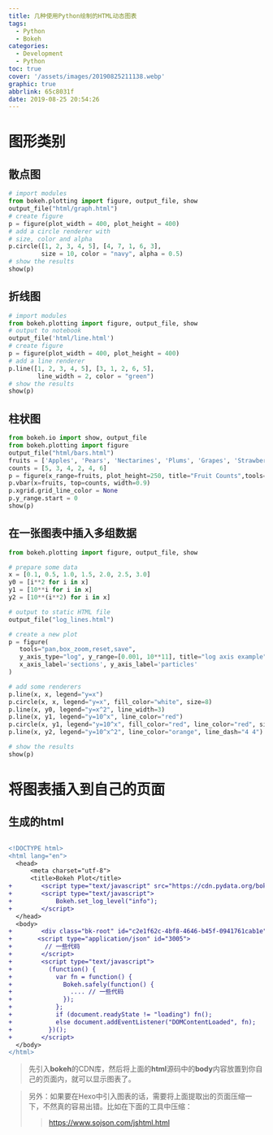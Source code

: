 ```yaml
---
title: 几种使用Python绘制的HTML动态图表
tags:
  - Python
  - Bokeh
categories:
  - Development
  - Python
toc: true
cover: '/assets/images/20190825211138.webp'
graphic: true
abbrlink: 65c8031f
date: 2019-08-25 20:54:26
---
```


# 图形类别

## 散点图

<!-- more -->

```python
# import modules 
from bokeh.plotting import figure, output_file, show 
output_file("html/graph.html")
# create figure 
p = figure(plot_width = 400, plot_height = 400) 
# add a circle renderer with 
# size, color and alpha 
p.circle([1, 2, 3, 4, 5], [4, 7, 1, 6, 3],  
         size = 10, color = "navy", alpha = 0.5) 
# show the results 
show(p)  
```

<div class="bk-root"id="9e74db55-03d6-4f97-8bf6-f3f44d93c069"data-root-id="1547"></div><script type="application/json"id="1764">{"fd0bb85e-181d-4818-b071-6ff2f09da3b8":{"roots":{"references":[{"attributes":{"below":[{"id":"1556","type":"LinearAxis"}],"center":[{"id":"1560","type":"Grid"},{"id":"1565","type":"Grid"}],"left":[{"id":"1561","type":"LinearAxis"}],"plot_height":400,"plot_width":400,"renderers":[{"id":"1582","type":"GlyphRenderer"}],"title":{"id":"1620","type":"Title"},"toolbar":{"id":"1572","type":"Toolbar"},"x_range":{"id":"1548","type":"DataRange1d"},"x_scale":{"id":"1552","type":"LinearScale"},"y_range":{"id":"1550","type":"DataRange1d"},"y_scale":{"id":"1554","type":"LinearScale"}},"id":"1547","subtype":"Figure","type":"Plot"},{"attributes":{"formatter":{"id":"1625","type":"BasicTickFormatter"},"ticker":{"id":"1562","type":"BasicTicker"}},"id":"1561","type":"LinearAxis"},{"attributes":{"callback":null,"data":{"x":[1,2,3,4,5],"y":[4,7,1,6,3]},"selected":{"id":"1627","type":"Selection"},"selection_policy":{"id":"1626","type":"UnionRenderers"}},"id":"1579","type":"ColumnDataSource"},{"attributes":{"source":{"id":"1579","type":"ColumnDataSource"}},"id":"1583","type":"CDSView"},{"attributes":{"overlay":{"id":"1628","type":"BoxAnnotation"}},"id":"1568","type":"BoxZoomTool"},{"attributes":{"fill_alpha":{"value":0.1},"fill_color":{"value":"#1f77b4"},"line_alpha":{"value":0.1},"line_color":{"value":"#1f77b4"},"size":{"units":"screen","value":10},"x":{"field":"x"},"y":{"field":"y"}},"id":"1581","type":"Circle"},{"attributes":{"formatter":{"id":"1623","type":"BasicTickFormatter"},"ticker":{"id":"1557","type":"BasicTicker"}},"id":"1556","type":"LinearAxis"},{"attributes":{"data_source":{"id":"1579","type":"ColumnDataSource"},"glyph":{"id":"1580","type":"Circle"},"hover_glyph":null,"muted_glyph":null,"nonselection_glyph":{"id":"1581","type":"Circle"},"selection_glyph":null,"view":{"id":"1583","type":"CDSView"}},"id":"1582","type":"GlyphRenderer"},{"attributes":{"ticker":{"id":"1557","type":"BasicTicker"}},"id":"1560","type":"Grid"},{"attributes":{"active_drag":"auto","active_inspect":"auto","active_multi":null,"active_scroll":"auto","active_tap":"auto","tools":[{"id":"1566","type":"PanTool"},{"id":"1567","type":"WheelZoomTool"},{"id":"1568","type":"BoxZoomTool"},{"id":"1569","type":"SaveTool"},{"id":"1570","type":"ResetTool"},{"id":"1571","type":"HelpTool"}]},"id":"1572","type":"Toolbar"},{"attributes":{},"id":"1567","type":"WheelZoomTool"},{"attributes":{"fill_alpha":{"value":0.5},"fill_color":{"value":"navy"},"line_alpha":{"value":0.5},"line_color":{"value":"navy"},"size":{"units":"screen","value":10},"x":{"field":"x"},"y":{"field":"y"}},"id":"1580","type":"Circle"},{"attributes":{},"id":"1566","type":"PanTool"},{"attributes":{"dimension":1,"ticker":{"id":"1562","type":"BasicTicker"}},"id":"1565","type":"Grid"},{"attributes":{"callback":null},"id":"1550","type":"DataRange1d"},{"attributes":{},"id":"1562","type":"BasicTicker"},{"attributes":{},"id":"1570","type":"ResetTool"},{"attributes":{},"id":"1554","type":"LinearScale"},{"attributes":{"text":""},"id":"1620","type":"Title"},{"attributes":{},"id":"1623","type":"BasicTickFormatter"},{"attributes":{},"id":"1571","type":"HelpTool"},{"attributes":{},"id":"1569","type":"SaveTool"},{"attributes":{},"id":"1626","type":"UnionRenderers"},{"attributes":{"callback":null},"id":"1548","type":"DataRange1d"},{"attributes":{"bottom_units":"screen","fill_alpha":{"value":0.5},"fill_color":{"value":"lightgrey"},"left_units":"screen","level":"overlay","line_alpha":{"value":1.0},"line_color":{"value":"black"},"line_dash":[4,4],"line_width":{"value":2},"render_mode":"css","right_units":"screen","top_units":"screen"},"id":"1628","type":"BoxAnnotation"},{"attributes":{},"id":"1557","type":"BasicTicker"},{"attributes":{},"id":"1552","type":"LinearScale"},{"attributes":{},"id":"1627","type":"Selection"},{"attributes":{},"id":"1625","type":"BasicTickFormatter"}],"root_ids":["1547"]},"title":"Bokeh Application","version":"1.3.4"}}</script><script type="text/javascript">(function(){var fn=function(){Bokeh.safely(function(){(function(root){function embed_document(root){var docs_json=document.getElementById('1764').textContent;var render_items=[{"docid":"fd0bb85e-181d-4818-b071-6ff2f09da3b8","roots":{"1547":"9e74db55-03d6-4f97-8bf6-f3f44d93c069"}}];root.Bokeh.embed.embed_items(docs_json,render_items)}if(root.Bokeh!==undefined){embed_document(root)}else{var attempts=0;var timer=setInterval(function(root){if(root.Bokeh!==undefined){embed_document(root);clearInterval(timer)}attempts++;if(attempts>100){console.log("Bokeh: ERROR: Unable to run BokehJS code because BokehJS library is missing");clearInterval(timer)}},10,root)}})(window)})};if(document.readyState!="loading")fn();else document.addEventListener("DOMContentLoaded",fn)})();</script>

## 折线图

```python
# import modules 
from bokeh.plotting import figure, output_file, show 
# output to notebook 
output_file('html/line.html') 
# create figure 
p = figure(plot_width = 400, plot_height = 400) 
# add a line renderer 
p.line([1, 2, 3, 4, 5], [3, 1, 2, 6, 5],  
        line_width = 2, color = "green") 
# show the results 
show(p) 
```

<div class="bk-root"id="b2c7bbaf-c3f8-47c1-90d2-433614deadc3"data-root-id="1774"></div><script type="application/json"id="2000">{"b5ba7376-bd7e-4b57-9350-d258d68e91b4":{"roots":{"references":[{"attributes":{"below":[{"id":"1783","type":"LinearAxis"}],"center":[{"id":"1787","type":"Grid"},{"id":"1792","type":"Grid"}],"left":[{"id":"1788","type":"LinearAxis"}],"plot_height":400,"plot_width":400,"renderers":[{"id":"1809","type":"GlyphRenderer"}],"title":{"id":"1856","type":"Title"},"toolbar":{"id":"1799","type":"Toolbar"},"x_range":{"id":"1775","type":"DataRange1d"},"x_scale":{"id":"1779","type":"LinearScale"},"y_range":{"id":"1777","type":"DataRange1d"},"y_scale":{"id":"1781","type":"LinearScale"}},"id":"1774","subtype":"Figure","type":"Plot"},{"attributes":{"data_source":{"id":"1806","type":"ColumnDataSource"},"glyph":{"id":"1807","type":"Line"},"hover_glyph":null,"muted_glyph":null,"nonselection_glyph":{"id":"1808","type":"Line"},"selection_glyph":null,"view":{"id":"1810","type":"CDSView"}},"id":"1809","type":"GlyphRenderer"},{"attributes":{"active_drag":"auto","active_inspect":"auto","active_multi":null,"active_scroll":"auto","active_tap":"auto","tools":[{"id":"1793","type":"PanTool"},{"id":"1794","type":"WheelZoomTool"},{"id":"1795","type":"BoxZoomTool"},{"id":"1796","type":"SaveTool"},{"id":"1797","type":"ResetTool"},{"id":"1798","type":"HelpTool"}]},"id":"1799","type":"Toolbar"},{"attributes":{},"id":"1859","type":"BasicTickFormatter"},{"attributes":{},"id":"1794","type":"WheelZoomTool"},{"attributes":{"formatter":{"id":"1861","type":"BasicTickFormatter"},"ticker":{"id":"1789","type":"BasicTicker"}},"id":"1788","type":"LinearAxis"},{"attributes":{},"id":"1781","type":"LinearScale"},{"attributes":{},"id":"1863","type":"Selection"},{"attributes":{"dimension":1,"ticker":{"id":"1789","type":"BasicTicker"}},"id":"1792","type":"Grid"},{"attributes":{},"id":"1861","type":"BasicTickFormatter"},{"attributes":{"ticker":{"id":"1784","type":"BasicTicker"}},"id":"1787","type":"Grid"},{"attributes":{},"id":"1779","type":"LinearScale"},{"attributes":{"line_alpha":0.1,"line_color":"#1f77b4","line_width":2,"x":{"field":"x"},"y":{"field":"y"}},"id":"1808","type":"Line"},{"attributes":{"source":{"id":"1806","type":"ColumnDataSource"}},"id":"1810","type":"CDSView"},{"attributes":{},"id":"1797","type":"ResetTool"},{"attributes":{"callback":null},"id":"1775","type":"DataRange1d"},{"attributes":{"callback":null,"data":{"x":[1,2,3,4,5],"y":[3,1,2,6,5]},"selected":{"id":"1863","type":"Selection"},"selection_policy":{"id":"1862","type":"UnionRenderers"}},"id":"1806","type":"ColumnDataSource"},{"attributes":{"callback":null},"id":"1777","type":"DataRange1d"},{"attributes":{"formatter":{"id":"1859","type":"BasicTickFormatter"},"ticker":{"id":"1784","type":"BasicTicker"}},"id":"1783","type":"LinearAxis"},{"attributes":{"text":""},"id":"1856","type":"Title"},{"attributes":{"line_color":"green","line_width":2,"x":{"field":"x"},"y":{"field":"y"}},"id":"1807","type":"Line"},{"attributes":{},"id":"1793","type":"PanTool"},{"attributes":{},"id":"1796","type":"SaveTool"},{"attributes":{},"id":"1798","type":"HelpTool"},{"attributes":{"overlay":{"id":"1864","type":"BoxAnnotation"}},"id":"1795","type":"BoxZoomTool"},{"attributes":{},"id":"1862","type":"UnionRenderers"},{"attributes":{},"id":"1789","type":"BasicTicker"},{"attributes":{},"id":"1784","type":"BasicTicker"},{"attributes":{"bottom_units":"screen","fill_alpha":{"value":0.5},"fill_color":{"value":"lightgrey"},"left_units":"screen","level":"overlay","line_alpha":{"value":1.0},"line_color":{"value":"black"},"line_dash":[4,4],"line_width":{"value":2},"render_mode":"css","right_units":"screen","top_units":"screen"},"id":"1864","type":"BoxAnnotation"}],"root_ids":["1774"]},"title":"Bokeh Application","version":"1.3.4"}}</script><script type="text/javascript">(function(){var fn=function(){Bokeh.safely(function(){(function(root){function embed_document(root){var docs_json=document.getElementById('2000').textContent;var render_items=[{"docid":"b5ba7376-bd7e-4b57-9350-d258d68e91b4","roots":{"1774":"b2c7bbaf-c3f8-47c1-90d2-433614deadc3"}}];root.Bokeh.embed.embed_items(docs_json,render_items)}if(root.Bokeh!==undefined){embed_document(root)}else{var attempts=0;var timer=setInterval(function(root){if(root.Bokeh!==undefined){embed_document(root);clearInterval(timer)}attempts++;if(attempts>100){console.log("Bokeh: ERROR: Unable to run BokehJS code because BokehJS library is missing");clearInterval(timer)}},10,root)}})(window)})};if(document.readyState!="loading")fn();else document.addEventListener("DOMContentLoaded",fn)})();</script>

## 柱状图

```python
from bokeh.io import show, output_file
from bokeh.plotting import figure
output_file("html/bars.html")
fruits = ['Apples', 'Pears', 'Nectarines', 'Plums', 'Grapes', 'Strawberries']
counts = [5, 3, 4, 2, 4, 6]
p = figure(x_range=fruits, plot_height=250, title="Fruit Counts",tools="")
p.vbar(x=fruits, top=counts, width=0.9)
p.xgrid.grid_line_color = None
p.y_range.start = 0
show(p)
```

<div class="bk-root"id="1a530e00-250e-4201-97a5-b4603f00f030"data-root-id="3013"></div><script type="application/json"id="3389">{"29b4f9b5-1769-489c-be3c-bd4c675994c9":{"roots":{"references":[{"attributes":{"below":[{"id":"3024","type":"LinearAxis"}],"center":[{"id":"3028","type":"Grid"},{"id":"3032","type":"Grid"},{"id":"3064","type":"Legend"}],"left":[{"id":"3029","type":"CategoricalAxis"}],"outline_line_color":{"value":null},"plot_height":250,"renderers":[{"id":"3056","type":"GlyphRenderer"},{"id":"3069","type":"GlyphRenderer"},{"id":"3083","type":"GlyphRenderer"},{"id":"3104","type":"GlyphRenderer"},{"id":"3118","type":"GlyphRenderer"},{"id":"3134","type":"GlyphRenderer"}],"title":{"id":"3014","type":"Title"},"toolbar":{"id":"3039","type":"Toolbar"},"toolbar_location":null,"x_range":{"id":"3016","type":"Range1d"},"x_scale":{"id":"3020","type":"LinearScale"},"y_range":{"id":"3018","type":"FactorRange"},"y_scale":{"id":"3022","type":"CategoricalScale"}},"id":"3013","subtype":"Figure","type":"Plot"},{"attributes":{"fill_alpha":{"value":0.1},"fill_color":{"value":"#1f77b4"},"height":{"value":0.9},"left":{"expr":{"id":"3049","type":"Stack"}},"line_alpha":{"value":0.1},"line_color":{"value":"#1f77b4"},"right":{"expr":{"id":"3050","type":"Stack"}},"y":{"field":"fruits"}},"id":"3068","type":"HBar"},{"attributes":{"data_source":{"id":"3046","type":"ColumnDataSource"},"glyph":{"id":"3067","type":"HBar"},"hover_glyph":null,"muted_glyph":null,"name":"2016","nonselection_glyph":{"id":"3068","type":"HBar"},"selection_glyph":null,"view":{"id":"3070","type":"CDSView"}},"id":"3069","type":"GlyphRenderer"},{"attributes":{"fill_alpha":{"value":0.1},"fill_color":{"value":"#1f77b4"},"height":{"value":0.9},"left":{"expr":{"id":"3047","type":"Stack"}},"line_alpha":{"value":0.1},"line_color":{"value":"#1f77b4"},"right":{"expr":{"id":"3048","type":"Stack"}},"y":{"field":"fruits"}},"id":"3055","type":"HBar"},{"attributes":{"fill_alpha":{"value":0.1},"fill_color":{"value":"#1f77b4"},"height":{"value":0.9},"left":{"expr":{"id":"3099","type":"Stack"}},"line_alpha":{"value":0.1},"line_color":{"value":"#1f77b4"},"right":{"expr":{"id":"3100","type":"Stack"}},"y":{"field":"fruits"}},"id":"3133","type":"HBar"},{"attributes":{},"id":"3060","type":"BasicTickFormatter"},{"attributes":{"overlay":{"id":"3063","type":"BoxAnnotation"}},"id":"3035","type":"BoxZoomTool"},{"attributes":{"data_source":{"id":"3094","type":"ColumnDataSource"},"glyph":{"id":"3132","type":"HBar"},"hover_glyph":null,"muted_glyph":null,"name":"2017","nonselection_glyph":{"id":"3133","type":"HBar"},"selection_glyph":null,"view":{"id":"3135","type":"CDSView"}},"id":"3134","type":"GlyphRenderer"},{"attributes":{},"id":"3036","type":"SaveTool"},{"attributes":{"source":{"id":"3046","type":"ColumnDataSource"}},"id":"3057","type":"CDSView"},{"attributes":{},"id":"3037","type":"ResetTool"},{"attributes":{"fields":[]},"id":"3047","type":"Stack"},{"attributes":{"fields":["2015","2016"]},"id":"3098","type":"Stack"},{"attributes":{"fields":["2015"]},"id":"3097","type":"Stack"},{"attributes":{"fields":["2015","2016"]},"id":"3099","type":"Stack"},{"attributes":{"data_source":{"id":"3046","type":"ColumnDataSource"},"glyph":{"id":"3054","type":"HBar"},"hover_glyph":null,"muted_glyph":null,"name":"2015","nonselection_glyph":{"id":"3055","type":"HBar"},"selection_glyph":null,"view":{"id":"3057","type":"CDSView"}},"id":"3056","type":"GlyphRenderer"},{"attributes":{"source":{"id":"3094","type":"ColumnDataSource"}},"id":"3105","type":"CDSView"},{"attributes":{"label":{"value":"2016 exports"},"renderers":[{"id":"3069","type":"GlyphRenderer"}]},"id":"3079","type":"LegendItem"},{"attributes":{},"id":"3038","type":"HelpTool"},{"attributes":{"items":[{"id":"3065","type":"LegendItem"},{"id":"3079","type":"LegendItem"},{"id":"3093","type":"LegendItem"},{"id":"3114","type":"LegendItem"},{"id":"3130","type":"LegendItem"},{"id":"3146","type":"LegendItem"}],"location":"top_left"},"id":"3064","type":"Legend"},{"attributes":{"source":{"id":"3046","type":"ColumnDataSource"}},"id":"3070","type":"CDSView"},{"attributes":{},"id":"3077","type":"Selection"},{"attributes":{"fields":["2015","2016","2017"]},"id":"3100","type":"Stack"},{"attributes":{"active_drag":"auto","active_inspect":"auto","active_multi":null,"active_scroll":"auto","active_tap":"auto","tools":[{"id":"3033","type":"PanTool"},{"id":"3034","type":"WheelZoomTool"},{"id":"3035","type":"BoxZoomTool"},{"id":"3036","type":"SaveTool"},{"id":"3037","type":"ResetTool"},{"id":"3038","type":"HelpTool"}]},"id":"3039","type":"Toolbar"},{"attributes":{"fill_color":{"value":"#fdbb84"},"height":{"value":0.9},"left":{"expr":{"id":"3097","type":"Stack"}},"line_color":{"value":"#fdbb84"},"right":{"expr":{"id":"3098","type":"Stack"}},"y":{"field":"fruits"}},"id":"3116","type":"HBar"},{"attributes":{"label":{"value":"2017 imports"},"renderers":[{"id":"3134","type":"GlyphRenderer"}]},"id":"3146","type":"LegendItem"},{"attributes":{"fill_color":{"value":"#e0f3db"},"height":{"value":0.9},"left":{"expr":{"id":"3051","type":"Stack"}},"line_color":{"value":"#e0f3db"},"right":{"expr":{"id":"3052","type":"Stack"}},"y":{"field":"fruits"}},"id":"3081","type":"HBar"},{"attributes":{"fill_color":{"value":"#e34a33"},"height":{"value":0.9},"left":{"expr":{"id":"3095","type":"Stack"}},"line_color":{"value":"#e34a33"},"right":{"expr":{"id":"3096","type":"Stack"}},"y":{"field":"fruits"}},"id":"3102","type":"HBar"},{"attributes":{},"id":"3033","type":"PanTool"},{"attributes":{"fields":["2015"]},"id":"3048","type":"Stack"},{"attributes":{},"id":"3022","type":"CategoricalScale"},{"attributes":{"fill_color":{"value":"#fee8c8"},"height":{"value":0.9},"left":{"expr":{"id":"3099","type":"Stack"}},"line_color":{"value":"#fee8c8"},"right":{"expr":{"id":"3100","type":"Stack"}},"y":{"field":"fruits"}},"id":"3132","type":"HBar"},{"attributes":{"data_source":{"id":"3094","type":"ColumnDataSource"},"glyph":{"id":"3116","type":"HBar"},"hover_glyph":null,"muted_glyph":null,"name":"2016","nonselection_glyph":{"id":"3117","type":"HBar"},"selection_glyph":null,"view":{"id":"3119","type":"CDSView"}},"id":"3118","type":"GlyphRenderer"},{"attributes":{"fill_alpha":{"value":0.1},"fill_color":{"value":"#1f77b4"},"height":{"value":0.9},"left":{"expr":{"id":"3095","type":"Stack"}},"line_alpha":{"value":0.1},"line_color":{"value":"#1f77b4"},"right":{"expr":{"id":"3096","type":"Stack"}},"y":{"field":"fruits"}},"id":"3103","type":"HBar"},{"attributes":{"fill_alpha":{"value":0.1},"fill_color":{"value":"#1f77b4"},"height":{"value":0.9},"left":{"expr":{"id":"3097","type":"Stack"}},"line_alpha":{"value":0.1},"line_color":{"value":"#1f77b4"},"right":{"expr":{"id":"3098","type":"Stack"}},"y":{"field":"fruits"}},"id":"3117","type":"HBar"},{"attributes":{"text":"Fruit import/export, by year"},"id":"3014","type":"Title"},{"attributes":{"data_source":{"id":"3094","type":"ColumnDataSource"},"glyph":{"id":"3102","type":"HBar"},"hover_glyph":null,"muted_glyph":null,"name":"2015","nonselection_glyph":{"id":"3103","type":"HBar"},"selection_glyph":null,"view":{"id":"3105","type":"CDSView"}},"id":"3104","type":"GlyphRenderer"},{"attributes":{"source":{"id":"3046","type":"ColumnDataSource"}},"id":"3084","type":"CDSView"},{"attributes":{"source":{"id":"3094","type":"ColumnDataSource"}},"id":"3135","type":"CDSView"},{"attributes":{"callback":null,"end":16,"start":-16},"id":"3016","type":"Range1d"},{"attributes":{"fill_alpha":{"value":0.1},"fill_color":{"value":"#1f77b4"},"height":{"value":0.9},"left":{"expr":{"id":"3051","type":"Stack"}},"line_alpha":{"value":0.1},"line_color":{"value":"#1f77b4"},"right":{"expr":{"id":"3052","type":"Stack"}},"y":{"field":"fruits"}},"id":"3082","type":"HBar"},{"attributes":{"callback":null,"data":{"2015":[-1,0,-1,-3,-2,-1],"2016":[-2,-1,-3,-1,-2,-2],"2017":[-1,-2,-1,0,-2,-2],"fruits":["Apples","Pears","Nectarines","Plums","Grapes","Strawberries"]},"selected":{"id":"3128","type":"Selection"},"selection_policy":{"id":"3127","type":"UnionRenderers"}},"id":"3094","type":"ColumnDataSource"},{"attributes":{},"id":"3062","type":"CategoricalTickFormatter"},{"attributes":{"data_source":{"id":"3046","type":"ColumnDataSource"},"glyph":{"id":"3081","type":"HBar"},"hover_glyph":null,"muted_glyph":null,"name":"2017","nonselection_glyph":{"id":"3082","type":"HBar"},"selection_glyph":null,"view":{"id":"3084","type":"CDSView"}},"id":"3083","type":"GlyphRenderer"},{"attributes":{"fill_color":{"value":"#43a2ca"},"height":{"value":0.9},"left":{"expr":{"id":"3047","type":"Stack"}},"line_color":{"value":"#43a2ca"},"right":{"expr":{"id":"3048","type":"Stack"}},"y":{"field":"fruits"}},"id":"3054","type":"HBar"},{"attributes":{"fields":["2015"]},"id":"3049","type":"Stack"},{"attributes":{},"id":"3020","type":"LinearScale"},{"attributes":{"callback":null,"data":{"2015":[2,1,4,3,2,4],"2016":[5,3,4,2,4,6],"2017":[3,2,4,4,5,3],"fruits":["Apples","Pears","Nectarines","Plums","Grapes","Strawberries"]},"selected":{"id":"3077","type":"Selection"},"selection_policy":{"id":"3076","type":"UnionRenderers"}},"id":"3046","type":"ColumnDataSource"},{"attributes":{"formatter":{"id":"3060","type":"BasicTickFormatter"},"minor_tick_line_color":{"value":null},"ticker":{"id":"3025","type":"BasicTicker"}},"id":"3024","type":"LinearAxis"},{"attributes":{"callback":null,"factors":["Apples","Pears","Nectarines","Plums","Grapes","Strawberries"],"range_padding":0.1},"id":"3018","type":"FactorRange"},{"attributes":{"label":{"value":"2015 exports"},"renderers":[{"id":"3056","type":"GlyphRenderer"}]},"id":"3065","type":"LegendItem"},{"attributes":{"fields":["2015","2016"]},"id":"3050","type":"Stack"},{"attributes":{"label":{"value":"2015 imports"},"renderers":[{"id":"3104","type":"GlyphRenderer"}]},"id":"3114","type":"LegendItem"},{"attributes":{"fields":["2015","2016"]},"id":"3051","type":"Stack"},{"attributes":{"source":{"id":"3094","type":"ColumnDataSource"}},"id":"3119","type":"CDSView"},{"attributes":{"label":{"value":"2017 exports"},"renderers":[{"id":"3083","type":"GlyphRenderer"}]},"id":"3093","type":"LegendItem"},{"attributes":{"fields":["2015","2016","2017"]},"id":"3052","type":"Stack"},{"attributes":{"fields":["2015"]},"id":"3096","type":"Stack"},{"attributes":{},"id":"3030","type":"CategoricalTicker"},{"attributes":{},"id":"3034","type":"WheelZoomTool"},{"attributes":{},"id":"3076","type":"UnionRenderers"},{"attributes":{"bottom_units":"screen","fill_alpha":{"value":0.5},"fill_color":{"value":"lightgrey"},"left_units":"screen","level":"overlay","line_alpha":{"value":1.0},"line_color":{"value":"black"},"line_dash":[4,4],"line_width":{"value":2},"render_mode":"css","right_units":"screen","top_units":"screen"},"id":"3063","type":"BoxAnnotation"},{"attributes":{},"id":"3025","type":"BasicTicker"},{"attributes":{},"id":"3128","type":"Selection"},{"attributes":{"fill_color":{"value":"#a8ddb5"},"height":{"value":0.9},"left":{"expr":{"id":"3049","type":"Stack"}},"line_color":{"value":"#a8ddb5"},"right":{"expr":{"id":"3050","type":"Stack"}},"y":{"field":"fruits"}},"id":"3067","type":"HBar"},{"attributes":{"label":{"value":"2016 imports"},"renderers":[{"id":"3118","type":"GlyphRenderer"}]},"id":"3130","type":"LegendItem"},{"attributes":{"fields":[]},"id":"3095","type":"Stack"},{"attributes":{"ticker":{"id":"3025","type":"BasicTicker"}},"id":"3028","type":"Grid"},{"attributes":{},"id":"3127","type":"UnionRenderers"},{"attributes":{"formatter":{"id":"3062","type":"CategoricalTickFormatter"},"minor_tick_line_color":{"value":null},"ticker":{"id":"3030","type":"CategoricalTicker"}},"id":"3029","type":"CategoricalAxis"},{"attributes":{"dimension":1,"grid_line_color":null,"ticker":{"id":"3030","type":"CategoricalTicker"}},"id":"3032","type":"Grid"}],"root_ids":["3013"]},"title":"Bokeh Application","version":"1.3.4"}}</script><script type="text/javascript">(function(){var fn=function(){Bokeh.safely(function(){(function(root){function embed_document(root){var docs_json=document.getElementById('3389').textContent;var render_items=[{"docid":"29b4f9b5-1769-489c-be3c-bd4c675994c9","roots":{"3013":"1a530e00-250e-4201-97a5-b4603f00f030"}}];root.Bokeh.embed.embed_items(docs_json,render_items)}if(root.Bokeh!==undefined){embed_document(root)}else{var attempts=0;var timer=setInterval(function(root){if(root.Bokeh!==undefined){embed_document(root);clearInterval(timer)}attempts++;if(attempts>100){console.log("Bokeh: ERROR: Unable to run BokehJS code because BokehJS library is missing");clearInterval(timer)}},10,root)}})(window)})};if(document.readyState!="loading")fn();else document.addEventListener("DOMContentLoaded",fn)})();</script>

## 在一张图表中插入多组数据

```python
from bokeh.plotting import figure, output_file, show

# prepare some data
x = [0.1, 0.5, 1.0, 1.5, 2.0, 2.5, 3.0]
y0 = [i**2 for i in x]
y1 = [10**i for i in x]
y2 = [10**(i**2) for i in x]

# output to static HTML file
output_file("log_lines.html")

# create a new plot
p = figure(
   tools="pan,box_zoom,reset,save",
   y_axis_type="log", y_range=[0.001, 10**11], title="log axis example",
   x_axis_label='sections', y_axis_label='particles'
)

# add some renderers
p.line(x, x, legend="y=x")
p.circle(x, x, legend="y=x", fill_color="white", size=8)
p.line(x, y0, legend="y=x^2", line_width=3)
p.line(x, y1, legend="y=10^x", line_color="red")
p.circle(x, y1, legend="y=10^x", fill_color="red", line_color="red", size=6)
p.line(x, y2, legend="y=10^x^2", line_color="orange", line_dash="4 4")

# show the results
show(p)
```

<div class="bk-root"id="6b0cbb98-b19f-4278-8d9c-45e118441d6a"data-root-id="1001"></div><script type="application/json"id="1294">{"92c90687-3996-4e97-b3e9-d8f62e191825":{"roots":{"references":[{"attributes":{"callback":null,"data":{"x":[0.1,0.5,1.0,1.5,2.0,2.5,3.0],"y":[0.1,0.5,1.0,1.5,2.0,2.5,3.0]},"selected":{"id":"1071","type":"Selection"},"selection_policy":{"id":"1070","type":"UnionRenderers"}},"id":"1044","type":"ColumnDataSource"},{"attributes":{"source":{"id":"1031","type":"ColumnDataSource"}},"id":"1035","type":"CDSView"},{"attributes":{},"id":"1088","type":"UnionRenderers"},{"attributes":{},"id":"1022","type":"PanTool"},{"attributes":{"label":{"value":"y=10^x"},"renderers":[{"id":"1076","type":"GlyphRenderer"},{"id":"1094","type":"GlyphRenderer"}]},"id":"1090","type":"LegendItem"},{"attributes":{},"id":"1089","type":"Selection"},{"attributes":{},"id":"1024","type":"ResetTool"},{"attributes":{},"id":"1025","type":"SaveTool"},{"attributes":{"line_color":"orange","line_dash":[4,4],"x":{"field":"x"},"y":{"field":"y"}},"id":"1111","type":"Line"},{"attributes":{"callback":null,"data":{"x":[0.1,0.5,1.0,1.5,2.0,2.5,3.0],"y":[1.023292992280754,1.7782794100389228,10.0,177.82794100389228,10000.0,1778279.410038923,1000000000.0]},"selected":{"id":"1149","type":"Selection"},"selection_policy":{"id":"1148","type":"UnionRenderers"}},"id":"1110","type":"ColumnDataSource"},{"attributes":{"active_drag":"auto","active_inspect":"auto","active_multi":null,"active_scroll":"auto","active_tap":"auto","tools":[{"id":"1022","type":"PanTool"},{"id":"1023","type":"BoxZoomTool"},{"id":"1024","type":"ResetTool"},{"id":"1025","type":"SaveTool"}]},"id":"1026","type":"Toolbar"},{"attributes":{"line_color":"#1f77b4","line_width":3,"x":{"field":"x"},"y":{"field":"y"}},"id":"1058","type":"Line"},{"attributes":{"line_alpha":0.1,"line_color":"#1f77b4","x":{"field":"x"},"y":{"field":"y"}},"id":"1033","type":"Line"},{"attributes":{"fill_alpha":{"value":0.1},"fill_color":{"value":"#1f77b4"},"line_alpha":{"value":0.1},"line_color":{"value":"#1f77b4"},"size":{"units":"screen","value":6},"x":{"field":"x"},"y":{"field":"y"}},"id":"1093","type":"Circle"},{"attributes":{"data_source":{"id":"1031","type":"ColumnDataSource"},"glyph":{"id":"1032","type":"Line"},"hover_glyph":null,"muted_glyph":null,"nonselection_glyph":{"id":"1033","type":"Line"},"selection_glyph":null,"view":{"id":"1035","type":"CDSView"}},"id":"1034","type":"GlyphRenderer"},{"attributes":{"data_source":{"id":"1091","type":"ColumnDataSource"},"glyph":{"id":"1092","type":"Circle"},"hover_glyph":null,"muted_glyph":null,"nonselection_glyph":{"id":"1093","type":"Circle"},"selection_glyph":null,"view":{"id":"1095","type":"CDSView"}},"id":"1094","type":"GlyphRenderer"},{"attributes":{},"id":"1038","type":"BasicTickFormatter"},{"attributes":{"source":{"id":"1091","type":"ColumnDataSource"}},"id":"1095","type":"CDSView"},{"attributes":{"items":[{"id":"1043","type":"LegendItem"},{"id":"1072","type":"LegendItem"},{"id":"1090","type":"LegendItem"},{"id":"1131","type":"LegendItem"}]},"id":"1042","type":"Legend"},{"attributes":{},"id":"1108","type":"UnionRenderers"},{"attributes":{"text":"log axis example"},"id":"1002","type":"Title"},{"attributes":{"ticker":null},"id":"1040","type":"LogTickFormatter"},{"attributes":{"callback":null,"end":100000000000,"start":0.001},"id":"1006","type":"Range1d"},{"attributes":{"bottom_units":"screen","fill_alpha":{"value":0.5},"fill_color":{"value":"lightgrey"},"left_units":"screen","level":"overlay","line_alpha":{"value":1.0},"line_color":{"value":"black"},"line_dash":[4,4],"line_width":{"value":2},"render_mode":"css","right_units":"screen","top_units":"screen"},"id":"1041","type":"BoxAnnotation"},{"attributes":{},"id":"1109","type":"Selection"},{"attributes":{"callback":null,"data":{"x":[0.1,0.5,1.0,1.5,2.0,2.5,3.0],"y":[0.010000000000000002,0.25,1.0,2.25,4.0,6.25,9.0]},"selected":{"id":"1089","type":"Selection"},"selection_policy":{"id":"1088","type":"UnionRenderers"}},"id":"1057","type":"ColumnDataSource"},{"attributes":{"label":{"value":"y=x"},"renderers":[{"id":"1034","type":"GlyphRenderer"},{"id":"1047","type":"GlyphRenderer"}]},"id":"1043","type":"LegendItem"},{"attributes":{"line_alpha":0.1,"line_color":"#1f77b4","line_dash":[4,4],"x":{"field":"x"},"y":{"field":"y"}},"id":"1112","type":"Line"},{"attributes":{"data_source":{"id":"1110","type":"ColumnDataSource"},"glyph":{"id":"1111","type":"Line"},"hover_glyph":null,"muted_glyph":null,"nonselection_glyph":{"id":"1112","type":"Line"},"selection_glyph":null,"view":{"id":"1114","type":"CDSView"}},"id":"1113","type":"GlyphRenderer"},{"attributes":{"fill_alpha":{"value":0.1},"fill_color":{"value":"#1f77b4"},"line_alpha":{"value":0.1},"line_color":{"value":"#1f77b4"},"size":{"units":"screen","value":8},"x":{"field":"x"},"y":{"field":"y"}},"id":"1046","type":"Circle"},{"attributes":{"source":{"id":"1110","type":"ColumnDataSource"}},"id":"1114","type":"CDSView"},{"attributes":{"data_source":{"id":"1044","type":"ColumnDataSource"},"glyph":{"id":"1045","type":"Circle"},"hover_glyph":null,"muted_glyph":null,"nonselection_glyph":{"id":"1046","type":"Circle"},"selection_glyph":null,"view":{"id":"1048","type":"CDSView"}},"id":"1047","type":"GlyphRenderer"},{"attributes":{},"id":"1129","type":"UnionRenderers"},{"attributes":{"label":{"value":"y=10^x^2"},"renderers":[{"id":"1113","type":"GlyphRenderer"}]},"id":"1131","type":"LegendItem"},{"attributes":{"source":{"id":"1044","type":"ColumnDataSource"}},"id":"1048","type":"CDSView"},{"attributes":{},"id":"1055","type":"UnionRenderers"},{"attributes":{},"id":"1130","type":"Selection"},{"attributes":{"callback":null,"data":{"x":[0.1,0.5,1.0,1.5,2.0,2.5,3.0],"y":[0.1,0.5,1.0,1.5,2.0,2.5,3.0]},"selected":{"id":"1056","type":"Selection"},"selection_policy":{"id":"1055","type":"UnionRenderers"}},"id":"1031","type":"ColumnDataSource"},{"attributes":{},"id":"1056","type":"Selection"},{"attributes":{"callback":null,"data":{"x":[0.1,0.5,1.0,1.5,2.0,2.5,3.0],"y":[1.2589254117941673,3.1622776601683795,10.0,31.622776601683793,100.0,316.22776601683796,1000.0]},"selected":{"id":"1109","type":"Selection"},"selection_policy":{"id":"1108","type":"UnionRenderers"}},"id":"1073","type":"ColumnDataSource"},{"attributes":{"source":{"id":"1073","type":"ColumnDataSource"}},"id":"1077","type":"CDSView"},{"attributes":{"callback":null},"id":"1004","type":"DataRange1d"},{"attributes":{"line_color":"red","x":{"field":"x"},"y":{"field":"y"}},"id":"1074","type":"Line"},{"attributes":{},"id":"1148","type":"UnionRenderers"},{"attributes":{"data_source":{"id":"1057","type":"ColumnDataSource"},"glyph":{"id":"1058","type":"Line"},"hover_glyph":null,"muted_glyph":null,"nonselection_glyph":{"id":"1059","type":"Line"},"selection_glyph":null,"view":{"id":"1061","type":"CDSView"}},"id":"1060","type":"GlyphRenderer"},{"attributes":{},"id":"1149","type":"Selection"},{"attributes":{},"id":"1010","type":"LogScale"},{"attributes":{"overlay":{"id":"1041","type":"BoxAnnotation"}},"id":"1023","type":"BoxZoomTool"},{"attributes":{"source":{"id":"1057","type":"ColumnDataSource"}},"id":"1061","type":"CDSView"},{"attributes":{},"id":"1070","type":"UnionRenderers"},{"attributes":{},"id":"1008","type":"LinearScale"},{"attributes":{"line_color":"#1f77b4","x":{"field":"x"},"y":{"field":"y"}},"id":"1032","type":"Line"},{"attributes":{"label":{"value":"y=x^2"},"renderers":[{"id":"1060","type":"GlyphRenderer"}]},"id":"1072","type":"LegendItem"},{"attributes":{"axis_label":"sections","formatter":{"id":"1038","type":"BasicTickFormatter"},"ticker":{"id":"1013","type":"BasicTicker"}},"id":"1012","type":"LinearAxis"},{"attributes":{},"id":"1071","type":"Selection"},{"attributes":{"dimension":1,"ticker":{"id":"1018","type":"LogTicker"}},"id":"1021","type":"Grid"},{"attributes":{},"id":"1013","type":"BasicTicker"},{"attributes":{"line_alpha":0.1,"line_color":"#1f77b4","line_width":3,"x":{"field":"x"},"y":{"field":"y"}},"id":"1059","type":"Line"},{"attributes":{"fill_color":{"value":"red"},"line_color":{"value":"red"},"size":{"units":"screen","value":6},"x":{"field":"x"},"y":{"field":"y"}},"id":"1092","type":"Circle"},{"attributes":{"ticker":{"id":"1013","type":"BasicTicker"}},"id":"1016","type":"Grid"},{"attributes":{"callback":null,"data":{"x":[0.1,0.5,1.0,1.5,2.0,2.5,3.0],"y":[1.2589254117941673,3.1622776601683795,10.0,31.622776601683793,100.0,316.22776601683796,1000.0]},"selected":{"id":"1130","type":"Selection"},"selection_policy":{"id":"1129","type":"UnionRenderers"}},"id":"1091","type":"ColumnDataSource"},{"attributes":{"below":[{"id":"1012","type":"LinearAxis"}],"center":[{"id":"1016","type":"Grid"},{"id":"1021","type":"Grid"},{"id":"1042","type":"Legend"}],"left":[{"id":"1017","type":"LogAxis"}],"renderers":[{"id":"1034","type":"GlyphRenderer"},{"id":"1047","type":"GlyphRenderer"},{"id":"1060","type":"GlyphRenderer"},{"id":"1076","type":"GlyphRenderer"},{"id":"1094","type":"GlyphRenderer"},{"id":"1113","type":"GlyphRenderer"}],"title":{"id":"1002","type":"Title"},"toolbar":{"id":"1026","type":"Toolbar"},"x_range":{"id":"1004","type":"DataRange1d"},"x_scale":{"id":"1008","type":"LinearScale"},"y_range":{"id":"1006","type":"Range1d"},"y_scale":{"id":"1010","type":"LogScale"}},"id":"1001","subtype":"Figure","type":"Plot"},{"attributes":{"data_source":{"id":"1073","type":"ColumnDataSource"},"glyph":{"id":"1074","type":"Line"},"hover_glyph":null,"muted_glyph":null,"nonselection_glyph":{"id":"1075","type":"Line"},"selection_glyph":null,"view":{"id":"1077","type":"CDSView"}},"id":"1076","type":"GlyphRenderer"},{"attributes":{"num_minor_ticks":10},"id":"1018","type":"LogTicker"},{"attributes":{"axis_label":"particles","formatter":{"id":"1040","type":"LogTickFormatter"},"ticker":{"id":"1018","type":"LogTicker"}},"id":"1017","type":"LogAxis"},{"attributes":{"line_alpha":0.1,"line_color":"#1f77b4","x":{"field":"x"},"y":{"field":"y"}},"id":"1075","type":"Line"},{"attributes":{"fill_color":{"value":"white"},"line_color":{"value":"#1f77b4"},"size":{"units":"screen","value":8},"x":{"field":"x"},"y":{"field":"y"}},"id":"1045","type":"Circle"}],"root_ids":["1001"]},"title":"Bokeh Application","version":"1.3.4"}}</script><script type="text/javascript">(function(){var fn=function(){Bokeh.safely(function(){(function(root){function embed_document(root){var docs_json=document.getElementById('1294').textContent;var render_items=[{"docid":"92c90687-3996-4e97-b3e9-d8f62e191825","roots":{"1001":"6b0cbb98-b19f-4278-8d9c-45e118441d6a"}}];root.Bokeh.embed.embed_items(docs_json,render_items)}if(root.Bokeh!==undefined){embed_document(root)}else{var attempts=0;var timer=setInterval(function(root){if(root.Bokeh!==undefined){embed_document(root);clearInterval(timer)}attempts++;if(attempts>100){console.log("Bokeh: ERROR: Unable to run BokehJS code because BokehJS library is missing");clearInterval(timer)}},10,root)}})(window)})};if(document.readyState!="loading")fn();else document.addEventListener("DOMContentLoaded",fn)})();</script>

# 将图表插入到自己的页面

## 生成的html

```diff

<!DOCTYPE html>
<html lang="en">
  <head>
      <meta charset="utf-8">
      <title>Bokeh Plot</title>
+        <script type="text/javascript" src="https://cdn.pydata.org/bokeh/release/bokeh-1.3.4.min.js"></script>
+        <script type="text/javascript">
+            Bokeh.set_log_level("info");
+        </script>
  </head>
  <body>
+        <div class="bk-root" id="c2e1f62c-4bf8-4646-b45f-0941761cab1e" data-root-id="2631"></div>
+       <script type="application/json" id="3005">
+         // 一些代码
+        </script>
+        <script type="text/javascript">
+          (function() {
+            var fn = function() {
+              Bokeh.safely(function() {
+                .... // 一些代码
+              });
+            };
+            if (document.readyState != "loading") fn();
+            else document.addEventListener("DOMContentLoaded", fn);
+          })();
+        </script>
  </body>
</html>
```

> 先引入**bokeh**的CDN库，然后将上面的**html**源码中的**body**内容放置到你自己的页面内，就可以显示图表了。

> 另外：如果要在Hexo中引入图表的话，需要将上面提取出的页面压缩一下，不然真的容易出错。比如在下面的工具中压缩：
>
> > https://www.sojson.com/jshtml.html
